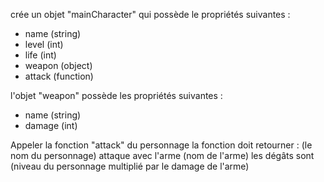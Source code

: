 
crée un objet "mainCharacter" qui possède le propriétés suivantes :

* name (string)
* level (int)
* life (int)
* weapon (object)
* attack (function)

l'objet "weapon" possède les propriétés suivantes :

* name (string)
* damage (int)

Appeler la fonction "attack" du personnage
la fonction doit retourner : (le nom du personnage) attaque avec l'arme (nom de l'arme) les dégâts sont (niveau du personnage multiplié par le damage de l'arme)
